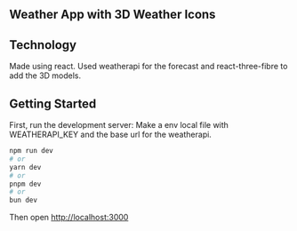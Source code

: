 ## Weather App with 3D Weather Icons

## Technology

Made using react. Used weatherapi for the forecast and react-three-fibre to add the 3D models.

## Getting Started

First, run the development server:
Make a env local file with WEATHERAPI_KEY and the base url for the weatherapi.

```bash
npm run dev
# or
yarn dev
# or
pnpm dev
# or
bun dev
```

Then open [http://localhost:3000](http://localhost:3000)
